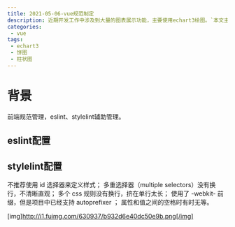 ```yaml
---
title: 2021-05-06-vue规范制定
description: 近期开发工作中涉及到大量的图表展示功能，主要使用echart3绘图。`本文主要讲解开发过程中的问题收集`
categories:
 - vue
tags:
 - echart3
 - 饼图
 - 柱状图
---
```


>

<!-- more -->

# 背景
前端规范管理，eslint、stylelint辅助管理。

## eslint配置

## stylelint配置

不推荐使用 id 选择器来定义样式；
多重选择器（multiple selectors）没有换行，不清晰直观；
多个 css 规则没有换行，挤在单行太长；
使用了 -webkit- 前缀，但是项目中已经支持 autoprefixer ；
属性和值之间的空格时有时无等。

[img]http://i1.fuimg.com/630937/b932d6e40dc50e9b.png[/img]
